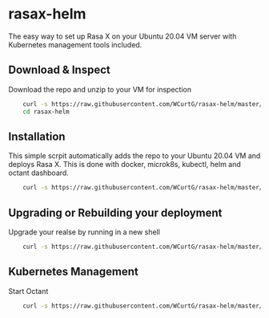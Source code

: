
# rasax-helm

The easy way to set up Rasa X on your Ubuntu 20.04 VM server with Kubernetes management tools included.

<!-- [![GitHub Super-Linter](https://github.com/WCurtG/rasax-helm/workflows/Lint%20Code%20Base/badge.svg)](https://github.com/marketplace/actions/super-linter) -->

## Download & Inspect

Download the repo and unzip to your VM for inspection

```bash
    curl -s https://raw.githubusercontent.com/WCurtG/rasax-helm/master/Install/download.sh | sudo bash &&
    cd rasax-helm
```

## Installation

This simple scrpit automatically adds the repo to your Ubuntu 20.04 VM and deploys Rasa X. This is done with docker, microk8s, kubectl, helm and octant dashboard.

```bash
    curl -s https://raw.githubusercontent.com/WCurtG/rasax-helm/master/Install/download.sh | sudo bash && rasax-helm/Install/./rxhelm.sh
```

## Upgrading or Rebuilding your deployment

Upgrade your realse by running in a new shell

```bash
    curl -s https://raw.githubusercontent.com/WCurtG/rasax-helm/master/Upgrade/upgrade.sh | sudo bash
```

## Kubernetes Management

Start Octant

```bash
    curl -s https://raw.githubusercontent.com/WCurtG/rasax-helm/master/Install/octant.sh | sudo bash
```
